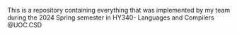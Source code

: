 This is a repository containing everything that was implemented by my team during the 2024 Spring semester in HY340- Languages and Compilers @UOC.CSD
